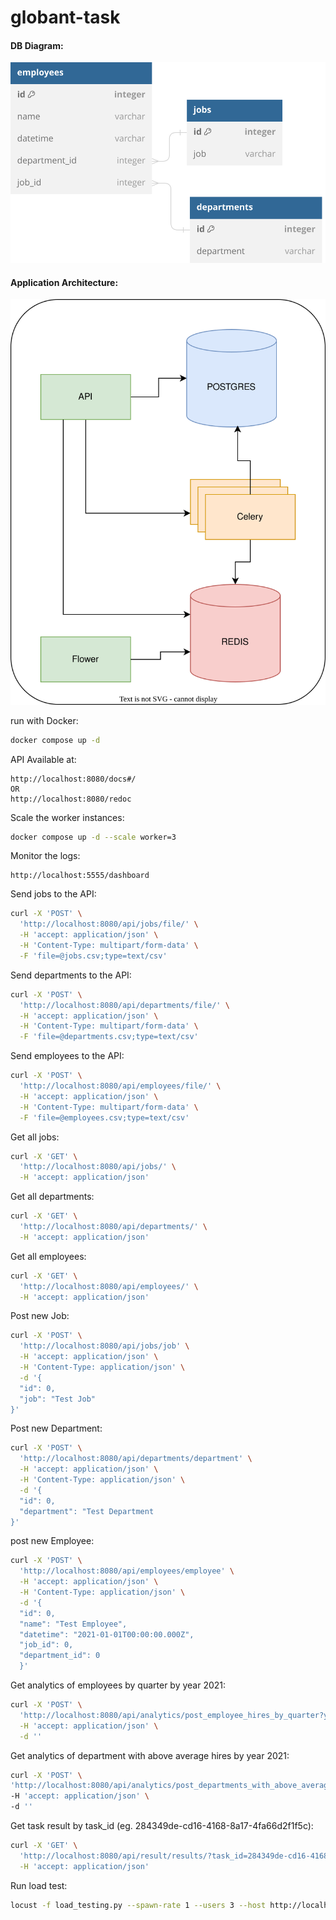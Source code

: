 # globant-task

#### DB Diagram:

![Alt text](static/schema.svg)

#### Application Architecture:

![Alt text](static/architecture.svg)

run with Docker:

```bash
docker compose up -d
```

API Available at:

```agsl
http://localhost:8080/docs#/
OR
http://localhost:8080/redoc
```

Scale the worker instances:

```bash
docker compose up -d --scale worker=3
```

Monitor the logs:

```agsl
http://localhost:5555/dashboard
```

Send jobs to the API:

```bash
curl -X 'POST' \
  'http://localhost:8080/api/jobs/file/' \
  -H 'accept: application/json' \
  -H 'Content-Type: multipart/form-data' \
  -F 'file=@jobs.csv;type=text/csv'
```

Send departments to the API:

```bash
curl -X 'POST' \
  'http://localhost:8080/api/departments/file/' \
  -H 'accept: application/json' \
  -H 'Content-Type: multipart/form-data' \
  -F 'file=@departments.csv;type=text/csv'
```

Send employees to the API:

```bash
curl -X 'POST' \
  'http://localhost:8080/api/employees/file/' \
  -H 'accept: application/json' \
  -H 'Content-Type: multipart/form-data' \
  -F 'file=@employees.csv;type=text/csv'
```

Get all jobs:

```bash
curl -X 'GET' \
  'http://localhost:8080/api/jobs/' \
  -H 'accept: application/json'
```

Get all departments:

```bash
curl -X 'GET' \
  'http://localhost:8080/api/departments/' \
  -H 'accept: application/json'
```

Get all employees:

```bash
curl -X 'GET' \
  'http://localhost:8080/api/employees/' \
  -H 'accept: application/json'
```

Post new Job:

```bash
curl -X 'POST' \
  'http://localhost:8080/api/jobs/job' \
  -H 'accept: application/json' \
  -H 'Content-Type: application/json' \
  -d '{
  "id": 0,
  "job": "Test Job"
}'
```

Post new Department:

```bash
curl -X 'POST' \
  'http://localhost:8080/api/departments/department' \
  -H 'accept: application/json' \
  -H 'Content-Type: application/json' \
  -d '{
  "id": 0,
  "department": "Test Department
}'
```

post new Employee:

```bash
curl -X 'POST' \
  'http://localhost:8080/api/employees/employee' \
  -H 'accept: application/json' \
  -H 'Content-Type: application/json' \
  -d '{
  "id": 0,
  "name": "Test Employee",
  "datetime": "2021-01-01T00:00:00.000Z",
  "job_id": 0,
  "department_id": 0
  }'
```

Get analytics of employees by quarter by year 2021:

```bash
curl -X 'POST' \
  'http://localhost:8080/api/analytics/post_employee_hires_by_quarter?year=2021' \
  -H 'accept: application/json' \
  -d ''
```

Get analytics of department with above average hires by year 2021:

```bash
curl -X 'POST' \
'http://localhost:8080/api/analytics/post_departments_with_above_average_hires?year=2021' \
-H 'accept: application/json' \
-d ''
```

Get task result by task_id (eg. 284349de-cd16-4168-8a17-4fa66d2f1f5c):

```bash
curl -X 'GET' \
  'http://localhost:8080/api/result/results/?task_id=284349de-cd16-4168-8a17-4fa66d2f1f5c' \
  -H 'accept: application/json'
```

Run load test:

```bash
locust -f load_testing.py --spawn-rate 1 --users 3 --host http://localhost:8080 --autostart 
```